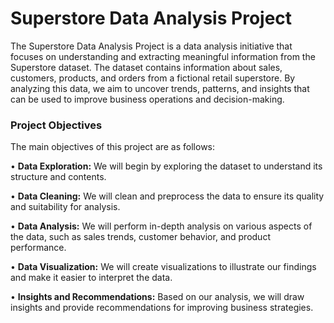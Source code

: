 # Superstore Data Analysis Project

The Superstore Data Analysis Project is a data analysis initiative that focuses on understanding and extracting meaningful information from the Superstore dataset. 
The dataset contains information about sales, customers, products, and orders from a fictional retail superstore. By analyzing this data, we aim to uncover trends, patterns, and insights that can be used to improve business operations and decision-making.

### Project Objectives
The main objectives of this project are as follows:

• <b>Data Exploration:</b> We will begin by exploring the dataset to understand its structure and contents.

• <b>Data Cleaning:</b> We will clean and preprocess the data to ensure its quality and suitability for analysis.

• <b>Data Analysis:</b> We will perform in-depth analysis on various aspects of the data, such as sales trends, customer behavior, and product performance.

• <b>Data Visualization:</b> We will create visualizations to illustrate our findings and make it easier to interpret the data.

• <b>Insights and Recommendations:</b> Based on our analysis, we will draw insights and provide recommendations for improving business strategies.





